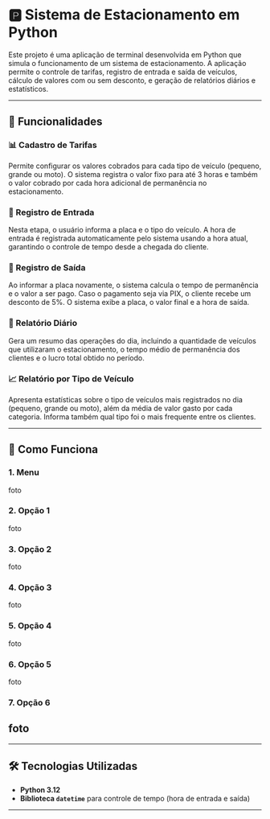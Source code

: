 # 🅿️ Sistema de Estacionamento em Python

Este projeto é uma aplicação de terminal desenvolvida em Python que simula o funcionamento de um sistema de estacionamento. A aplicação permite o controle de tarifas, registro de entrada e saída de veículos, cálculo de valores com ou sem desconto, e geração de relatórios diários e estatísticos.

---

## 📌 Funcionalidades

### 📊 Cadastro de Tarifas  
Permite configurar os valores cobrados para cada tipo de veículo (pequeno, grande ou moto). O sistema registra o valor fixo para até 3 horas e também o valor cobrado por cada hora adicional de permanência no estacionamento.

### 🛬 Registro de Entrada  
Nesta etapa, o usuário informa a placa e o tipo do veículo. A hora de entrada é registrada automaticamente pelo sistema usando a hora atual, garantindo o controle de tempo desde a chegada do cliente.

### 🛫 Registro de Saída  
Ao informar a placa novamente, o sistema calcula o tempo de permanência e o valor a ser pago. Caso o pagamento seja via PIX, o cliente recebe um desconto de 5%. O sistema exibe a placa, o valor final e a hora de saída.

### 📅 Relatório Diário  
Gera um resumo das operações do dia, incluindo a quantidade de veículos que utilizaram o estacionamento, o tempo médio de permanência dos clientes e o lucro total obtido no período.

### 📈 Relatório por Tipo de Veículo  
Apresenta estatísticas sobre o tipo de veículos mais registrados no dia (pequeno, grande ou moto), além da média de valor gasto por cada categoria. Informa também qual tipo foi o mais frequente entre os clientes.

---

## 🚦 Como Funciona

### 1. Menu
foto

### 2. Opção 1
foto

### 3. Opção 2
foto

### 4. Opção 3
foto

### 5. Opção 4
foto

### 6. Opção 5
foto

### 7. Opção 6
foto
---
---

## 🛠️ Tecnologias Utilizadas

- **Python 3.12**
- **Biblioteca `datetime`** para controle de tempo (hora de entrada e saída)

---


